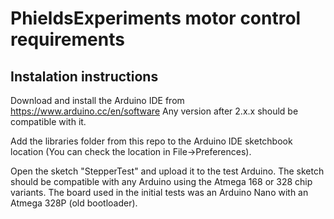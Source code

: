 # PhieldsExperiments motor control requirements
## Instalation instructions
Download and install the Arduino IDE  from https://www.arduino.cc/en/software
Any version after 2.x.x should be compatible with it.

Add the libraries folder from this repo to the Arduino IDE sketchbook location (You can check the location in File->Preferences).

Open the sketch "StepperTest" and upload it to the test Arduino. The sketch should be compatible with any Arduino using the Atmega 168 or 328 chip variants. The board used in the initial tests was an Arduino Nano with an Atmega 328P (old bootloader).
